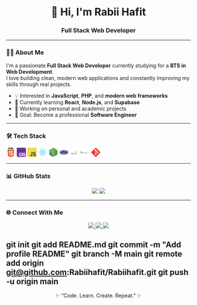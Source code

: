 <h1 align="center">👋 Hi, I'm Rabii Hafit</h1>
<h3 align="center">Full Stack Web Developer</h3>

---

### 👨‍💻 About Me

I'm a passionate **Full Stack Web Developer** currently studying for a **BTS in Web Development**.  
I love building clean, modern web applications and constantly improving my skills through real projects.

- 💡 Interested in **JavaScript**, **PHP**, and **modern web frameworks**
- 🧠 Currently learning **React**, **Node.js**, and **Supabase**
- 🚀 Working on personal and academic projects
- 🎯 Goal: Become a professional **Software Engineer**

---

### 🛠️ Tech Stack

<code><img height="25" src="https://raw.githubusercontent.com/github/explore/master/topics/html/html.png" alt="HTML"></code>
<code><img height="25" src="https://raw.githubusercontent.com/github/explore/master/topics/css/css.png" alt="CSS"></code>
<code><img height="25" src="https://raw.githubusercontent.com/github/explore/master/topics/javascript/javascript.png" alt="JavaScript"></code>
<code><img height="25" src="https://raw.githubusercontent.com/github/explore/master/topics/react/react.png" alt="React"></code>
<code><img height="25" src="https://raw.githubusercontent.com/github/explore/master/topics/nodejs/nodejs.png" alt="Node.js"></code>
<code><img height="25" src="https://raw.githubusercontent.com/github/explore/master/topics/php/php.png" alt="PHP"></code>
<code><img height="25" src="https://raw.githubusercontent.com/github/explore/master/topics/mysql/mysql.png" alt="MySQL"></code>
<code><img height="25" src="https://raw.githubusercontent.com/github/explore/master/topics/mongodb/mongodb.png" alt="MongoDB"></code>
<code><img height="25" src="https://raw.githubusercontent.com/github/explore/master/topics/git/git.png" alt="Git"></code>

---

### 📊 GitHub Stats

<p align="center">
  <img height="150em" src="https://github-readme-stats.vercel.app/api?username=RabiiHafit&show_icons=true&theme=tokyonight&hide_border=true" />
  <img height="150em" src="https://github-readme-stats.vercel.app/api/top-langs/?username=RabiiHafit&layout=compact&theme=tokyonight&hide_border=true" />
</p>

---

### 🌐 Connect With Me

<p align="center">
  <a href="https://www.linkedin.com/in/rabii-hafit" target="_blank">
    <img src="https://img.shields.io/badge/LinkedIn-blue?style=for-the-badge&logo=linkedin" />
  </a>
  <a href="https://x.com/RabiiHafit" target="_blank">
    <img src="https://img.shields.io/badge/Twitter-black?style=for-the-badge&logo=x" />
  </a>
  <a href="https://github.com/RabiiHafit" target="_blank">
    <img src="https://img.shields.io/badge/GitHub-333?style=for-the-badge&logo=github" />
  </a>
</p>

git init
git add README.md
git commit -m "Add profile README"
git branch -M main
git remote add origin git@github.com:Rabiihafit/Rabiihafit.git
git push -u origin main
---

<p align="center">
  ✨ “Code. Learn. Create. Repeat.” ✨
</p>
